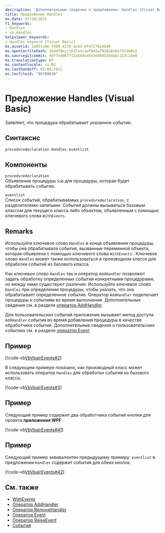 ```yaml
---
description: 'Дополнительные сведения о предложении: Handles (Visual Basic)'
title: Предложение Handles
ms.date: 07/20/2015
f1_keywords:
- Handles
- vb.Handles
helpviewer_keywords:
- Handles keyword [Visual Basic]
ms.assetid: 1b051c0e-f499-42f6-acb5-6f4f27824b40
ms.openlocfilehash: 2bddfdecc163feacaaf042a7928ab16af324b0a3
ms.sourcegitcommit: ddf7edb67715a5b9a45e3dd44536dabc153c1de0
ms.translationtype: MT
ms.contentlocale: ru-RU
ms.lasthandoff: 02/06/2021
ms.locfileid: "99769030"
---
```

# <a name="handles-clause-visual-basic"></a>Предложение Handles (Visual Basic)

Заявляет, что процедура обрабатывает указанное событие.  
  
## <a name="syntax"></a>Синтаксис  
  
```vb  
proceduredeclaration Handles eventlist  
```  
  
## <a name="parts"></a>Компоненты  

 `proceduredeclaration`  
 Объявление процедуры `Sub` для процедуры, которая будет обрабатывать событие.  
  
 `eventlist`  
 Список событий, обрабатываемых `proceduredeclaration`, с разделителями-запятыми. События должны вызываться базовым классом для текущего класса либо объектом, объявленным с помощью ключевого слова `WithEvents`.  
  
## <a name="remarks"></a>Remarks  

 Используйте ключевое слово `Handles` в конце объявления процедуры, чтобы она обрабатывала события, вызванные переменной объекта, которая объявлена с помощью ключевого слова `WithEvents` . Ключевое слово `Handles` может также использоваться в производном классе для обработки событий из базового класса.  
  
 Как ключевое слово `Handles` так и оператор `AddHandler` позволяют задать обработку определенных событий конкретными процедурами, но между ними существуют различия. Используйте ключевое слово `Handles` при определении процедуры, чтобы указать, что она обрабатывает определенное событие. Оператор `AddHandler` подключает процедуры к событиям во время выполнения. Дополнительные сведения см. в разделе [оператор AddHandler](addhandler-statement.md).  
  
 Для пользовательских событий приложение вызывает метод доступа `AddHandler` события во время добавления процедуры в качестве обработчика событий. Дополнительные сведения о пользовательских событиях см. в разделе [оператор Event](event-statement.md).  
  
## <a name="example"></a>Пример  

 [!code-vb[VbVbalrEvents#2](~/samples/snippets/visualbasic/VS_Snippets_VBCSharp/VbVbalrEvents/VB/Class1.vb#2)]  
  
 В следующем примере показано, как производный класс может использовать оператор `Handles` для обработки события из базового класса.  
  
 [!code-vb[VbVbalrEvents#3](~/samples/snippets/visualbasic/VS_Snippets_VBCSharp/VbVbalrEvents/VB/Class1.vb#3)]  
  
## <a name="example"></a>Пример  

 Следующий пример содержит два обработчика событий кнопки для проекта **приложения WPF** .  
  
 [!code-vb[VbVbalrEvents#41](~/samples/snippets/visualbasic/VS_Snippets_VBCSharp/VbVbalrEvents/VB/class3.vb#41)]  
  
## <a name="example"></a>Пример  

 Следующий пример эквивалентен предыдущему примеру: `eventlist` в предложении `Handles` содержит события для обеих кнопок.  
  
 [!code-vb[VbVbalrEvents#42](~/samples/snippets/visualbasic/VS_Snippets_VBCSharp/VbVbalrEvents/VB/class3.vb#42)]  
  
## <a name="see-also"></a>См. также

- [WithEvents](../modifiers/withevents.md)
- [Оператор AddHandler](addhandler-statement.md)
- [Оператор RemoveHandler](removehandler-statement.md)
- [Оператор Event](event-statement.md)
- [Оператор RaiseEvent](raiseevent-statement.md)
- [События](../../programming-guide/language-features/events/index.md)
